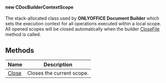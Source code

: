 #### new CDocBuilderContextScope

The stack-allocated class used by **ONLYOFFICE Document Builder** which sets the execution context for all operations executed within a local scope. All opened scopes will be closed automatically when the builder [CloseFile](../CDocBuilder/CloseFile/index.md) method is called.

## Methods

| Name                                                                  | Description               |
| --------------------------------------------------------------------- | ------------------------- |
| [Close](../../COM/CDocBuilderContextScope/Close/index.md) | Closes the current scope. |
